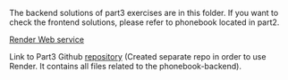 The backend solutions of part3 exercises are in this folder. If you want to check the frontend solutions, please refer to phonebook located in part2.

[Render Web service](https://fsopen2023-phonebook-backend.onrender.com)

Link to Part3 Github [repository](https://github.com/413C5/phonebook-backend) (Created separate repo in order to use Render. It contains all files related to the phonebook-backend).
